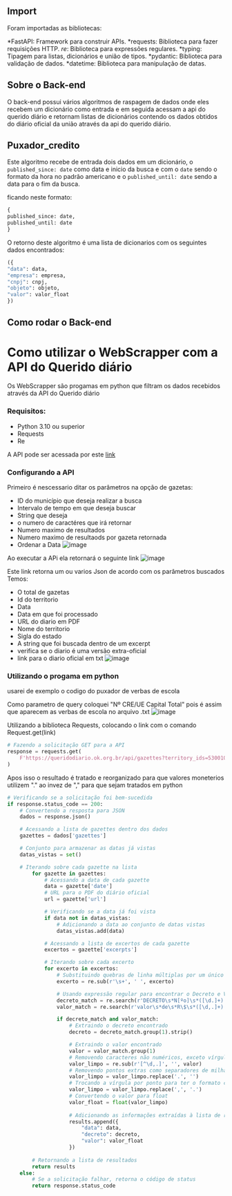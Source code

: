 ## Import
Foram importadas as bibliotecas:

*FastAPI: Framework para construir APIs.
*requests: Biblioteca para fazer requisições HTTP.
*re*: Biblioteca para expressões regulares.
*typing: Tipagem para listas, dicionários e união de tipos.
*pydantic: Biblioteca para validação de dados.
*datetime: Biblioteca para manipulação de datas.

## Sobre o Back-end

O back-end possui vários algoritmos de raspagem de dados onde eles recebem um dicionário como entrada e em seguida acessam 
a api do querido diário e retornam listas de dicionários contendo os dados obtidos do diário oficial da união através da api do querido diário. 

 
## Puxador_credito

Este algoritmo recebe de entrada dois dados em um dicionário, o `published_since: date` como data e inicio da busca e com o `date` sendo o formato da hora no padrão americano e o `published_until: date` sendo a data para o fim da busca.

ficando neste formato:

```python
{
published_since: date,
published_until: date
}
```

O retorno deste algoritmo é uma lista de dicionarios com os seguintes dados encontrados:

```python
({
"data": data,
"empresa": empresa,
"cnpj": cnpj,
"objeto": objeto,
"valor": valor_float
})
```



## Como rodar o Back-end


<h1>Como utilizar o WebScrapper com a API do Querido diário</h1>


Os WebScrapper são progamas em python que filtram os dados recebidos através da API do Querido diário



### Requisitos:
+ Python 3.10 ou superior
+ Requests
+ Re

A API pode ser acessada por este [link](https://queridodiario.ok.org.br/api/docs#/)

### Configurando a API
Primeiro é nescessario ditar os parâmetros na opção de gazetas:
+ ID do município que deseja realizar a busca
+ Intervalo de tempo em que deseja buscar
+ String que deseja
+ o numero de caractéres que irá retornar
+ Numero maximo de resultados
+ Numero maximo de resultaods por gazeta retornada
+ Ordenar a Data
![image](https://github.com/user-attachments/assets/74b48bc4-5ba7-49fd-97c3-1593f1bf837f)


Ao executar a APi ela retornará o seguinte link
![image](https://github.com/user-attachments/assets/ebde8164-2ee5-4fb0-8aa6-14b82f64397b)

Este link retorna um ou varios Json de acordo com os parâmetros buscados
Temos:
+ O total de gazetas
+ Id do territorio
+ Data
+ Data em que foi processado
+ URL do diario em PDF
+ Nome do territorio
+ Sigla do estado
+ A string que foi buscada dentro de um excerpt
+ verifica se o diario é uma versão extra-oficial
+ link para o diario oficial em txt
![image](https://github.com/user-attachments/assets/bfbb22ea-9022-4aa9-a624-abbf30eeeffc)


### Utilizando o progama em python

usarei de exemplo o codigo do puxador de verbas de escola

Como parametro de query coloquei "Nº CRE/UE Capital Total" pois é assim que aparecem as verbas de escola no arquivo .txt
![image](https://github.com/user-attachments/assets/517990ca-08ec-49fb-a65a-836e708e3e53)


Utilizando a biblioteca Requests, colocando o link com o comando Request.get(link)
~~~Python
# Fazendo a solicitação GET para a API
response = requests.get(
    F'https://queridodiario.ok.org.br/api/gazettes?territory_ids=5300108&published_since=2023-06-26&published_until=2023-06-30&querystring=%22RECONHECIMENTO%20DE%20D%C3%8DVIDA%22&excerpt_size=500&number_of_excerpts=100000&pre_tags=&post_tags=&size=10000&sort_by=descending_date'
)

~~~

Apos isso o resultado é tratado e reorganizado para que valores moneterios utilizem "." ao invez de "," para que sejam tratados em python

~~~Python
# Verificando se a solicitação foi bem-sucedida
if response.status_code == 200:
    # Convertendo a resposta para JSON
    dados = response.json()

    # Acessando a lista de gazettes dentro dos dados
    gazettes = dados['gazettes']

    # Conjunto para armazenar as datas já vistas
    datas_vistas = set()

    # Iterando sobre cada gazette na lista
        for gazette in gazettes:
            # Acessando a data de cada gazette
            data = gazette['date']
            # URL para o PDF do diário oficial
            url = gazette['url']

            # Verificando se a data já foi vista
            if data not in datas_vistas:
                # Adicionando a data ao conjunto de datas vistas
                datas_vistas.add(data)

            # Acessando a lista de excertos de cada gazette
            excertos = gazette['excerpts']

            # Iterando sobre cada excerto
            for excerto in excertos:
                # Substituindo quebras de linha múltiplas por um único espaço
                excerto = re.sub(r'\s+', ' ', excerto)

                # Usando expressão regular para encontrar o Decreto e Valor
                decreto_match = re.search(r'DECRETO\s*N[ºo]\s*([\d.]+)', excerto, re.IGNORECASE)
                valor_match = re.search(r'valor\s*de\s*R\$\s*([\d,.]+)', excerto, re.IGNORECASE)

                if decreto_match and valor_match:
                    # Extraindo o decreto encontrado
                    decreto = decreto_match.group(1).strip()

                    # Extraindo o valor encontrado
                    valor = valor_match.group(1)
                    # Removendo caracteres não numéricos, exceto vírgulas e pontos
                    valor_limpo = re.sub(r'[^\d,.]', '', valor)
                    # Removendo pontos extras como separadores de milhar
                    valor_limpo = valor_limpo.replace('.', '')
                    # Trocando a vírgula por ponto para ter o formato correto para float
                    valor_limpo = valor_limpo.replace(',', '.')
                    # Convertendo o valor para float
                    valor_float = float(valor_limpo)
                    
                    # Adicionando as informações extraídas à lista de resultados
                    results.append({
                        "data": data,
                        "decreto": decreto,
                        "valor": valor_float
                    })
                    
        # Retornando a lista de resultados
        return results
    else:
        # Se a solicitação falhar, retorna o código de status
        return response.status_code